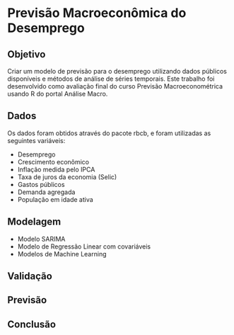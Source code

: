 # Previsão Macroeconômica do Desemprego

## Objetivo

Criar um modelo de previsão para o desemprego utilizando dados públicos disponíveis e métodos de análise de séries temporais. Este trabalho foi desenvolvido como avaliação final do curso Previsão Macroeconométrica usando R do portal Análise Macro.


## Dados
Os dados foram obtidos através do pacote rbcb, e foram utilizadas as seguintes variáveis:
- Desemprego
- Crescimento econômico
- Inflação medida pelo IPCA
- Taxa de juros da economia (Selic)
- Gastos públicos
- Demanda agregada
- População em idade ativa

## Modelagem

- Modelo SARIMA
- Modelo de Regressão Linear com covariáveis
- Modelos de Machine Learning

## Validação

## Previsão

## Conclusão 

